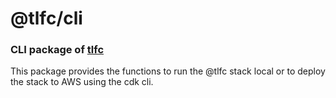 # @tlfc/cli

### CLI package of [tlfc](https://github.com/luismeyer/tlfc)

This package provides the functions to run the @tlfc stack local or to deploy the stack to AWS using the cdk cli.
